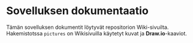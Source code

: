 # Sovelluksen dokumentaatio

Tämän sovelluksen dokumentit löytyvät repositorion Wiki-sivuilta. Hakemistotssa `pictures` on Wikisivuilla käytetyt kuvat ja **Draw.io**-kaaviot.